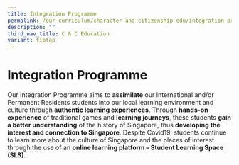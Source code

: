 ```yaml
---
title: Integration Programme
permalink: /our-curriculum/character-and-citizenship-edu/integration-programme/
description: ""
third_nav_title: C & C Education
variant: tiptap
---
```

<h1>Integration Programme</h1>
<p>Our Integration Programme aims to&nbsp;<strong>assimilate</strong>&nbsp;our
International and/or Permanent Residents students into our local learning
environment and culture through&nbsp;<strong>authentic learning experiences</strong>.
Through&nbsp;<strong>hands-on experience</strong>&nbsp;of traditional games
and&nbsp;<strong>learning journeys</strong>, these students&nbsp;<strong>gain a better understanding</strong>&nbsp;of
the history of Singapore, thus&nbsp;<strong>developing the interest and connection to Singapore</strong>.
Despite Covid19, students continue to learn more about the culture of Singapore
and the places of interest through the use of an&nbsp;<strong>online learning platform – Student Learning Space (SLS)</strong>.</p>